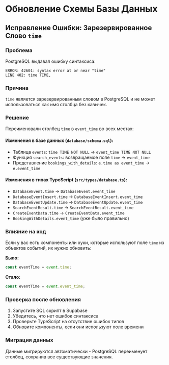 # Обновление Схемы Базы Данных

## Исправление Ошибки: Зарезервированное Слово `time`

### Проблема
PostgreSQL выдавал ошибку синтаксиса:
```
ERROR: 42601: syntax error at or near "time"
LINE 402: time TIME,
```

### Причина
`time` является зарезервированным словом в PostgreSQL и не может использоваться как имя столбца без кавычек.

### Решение
Переименовали столбец `time` в `event_time` во всех местах:

#### Изменения в базе данных (`database/schema.sql`):
- Таблица `events`: `time TIME NOT NULL` → `event_time TIME NOT NULL`
- Функция `search_events`: возвращаемое поле `time` → `event_time`
- Представление `bookings_with_details`: `e.time as event_time` → `e.event_time`

#### Изменения в типах TypeScript (`src/types/database.ts`):
- `DatabaseEvent.time` → `DatabaseEvent.event_time`
- `DatabaseEventInsert.time` → `DatabaseEventInsert.event_time`
- `DatabaseEventUpdate.time` → `DatabaseEventUpdate.event_time`
- `SearchEventResult.time` → `SearchEventResult.event_time`
- `CreateEventData.time` → `CreateEventData.event_time`
- `BookingWithDetails.event_time` (уже было правильно)

### Влияние на код
Если у вас есть компоненты или хуки, которые используют поле `time` из объектов событий, их нужно обновить:

**Было:**
```typescript
const eventTime = event.time;
```

**Стало:**
```typescript
const eventTime = event.event_time;
```

### Проверка после обновления
1. Запустите SQL скрипт в Supabase
2. Убедитесь, что нет ошибок синтаксиса
3. Проверьте TypeScript на отсутствие ошибок типов
4. Обновите компоненты, если они используют поле времени

### Миграция данных
Данные мигрируются автоматически - PostgreSQL переименует столбец, сохранив все существующие значения. 